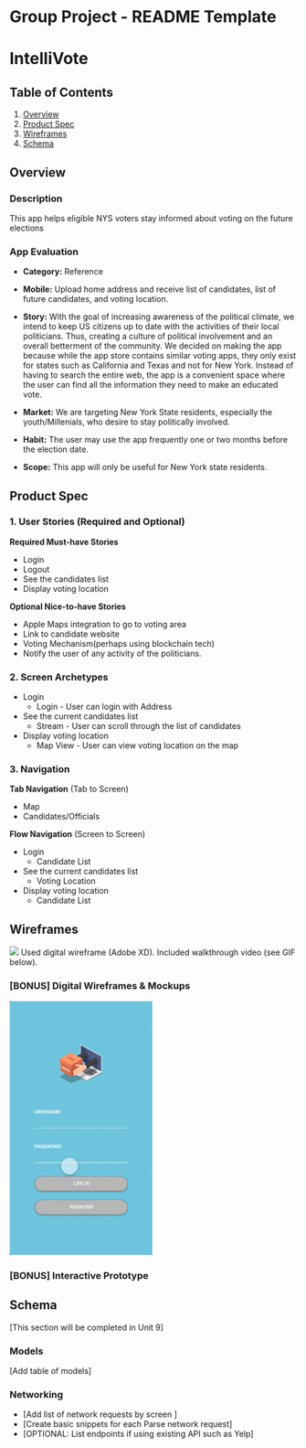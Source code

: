 Group Project - README Template
===

# IntelliVote

## Table of Contents
1. [Overview](#Overview)
1. [Product Spec](#Product-Spec)
1. [Wireframes](#Wireframes)
2. [Schema](#Schema)

## Overview
### Description
This app helps eligible NYS voters stay informed about voting on the future elections

### App Evaluation

- **Category:** Reference
- **Mobile:** Upload home address and receive list of candidates, list of future candidates, and voting location.
- **Story:** With the goal of increasing awareness of the political climate, we intend to keep US citizens up to date with the activities of their local politicians. Thus, creating a culture of political involvement and an overall betterment of the community. We decided on making the app because while the app store contains similar voting apps, they only exist for states such as California and Texas and not for New York. Instead of having to search the entire web, the app is a convenient space where the user can find all the information they need to make an educated vote.

- **Market:** We are targeting New York State residents, especially the youth/Millenials, who desire to stay politically involved. 
- **Habit:** The user may use the app frequently one or two months before the election date.
- **Scope:** This app will only be useful for New York state residents.

## Product Spec

### 1. User Stories (Required and Optional)

**Required Must-have Stories**

* Login
* Logout
* See the candidates list
* Display voting location

**Optional Nice-to-have Stories**

* Apple Maps integration to go to voting area
* Link to candidate website
* Voting Mechanism(perhaps using blockchain tech)
* Notify the user of any activity of the politicians.

### 2. Screen Archetypes

* Login
  * Login - User can login with Address
* See the current candidates list
  * Stream - User can scroll through the list of candidates
* Display voting location
  * Map View - User can view voting location on the map

### 3. Navigation

**Tab Navigation** (Tab to Screen)

* Map
* Candidates/Officials

**Flow Navigation** (Screen to Screen)

* Login
  * Candidate List
* See the current candidates list
  * Voting Location
* Display voting location
  * Candidate List


## Wireframes

<img src="YOUR_WIREFRAME_IMAGE_URL" width=600>
Used digital wireframe (Adobe XD). Included walkthrough video (see GIF below).

### [BONUS] Digital Wireframes & Mockups
<img src="/ACgwFrLwDc.gif" width=250><br>

### [BONUS] Interactive Prototype

## Schema 
[This section will be completed in Unit 9]
### Models
[Add table of models]
### Networking
- [Add list of network requests by screen ]
- [Create basic snippets for each Parse network request]
- [OPTIONAL: List endpoints if using existing API such as Yelp]
